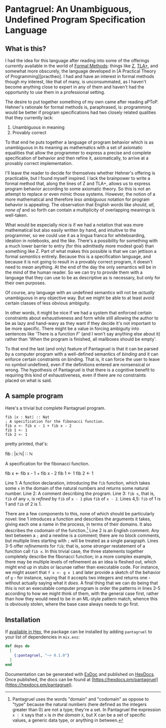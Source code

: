 # Pantagruel: An Unambiguous, Undefined Program Specification Language

## What is this?

I had the idea for this language after reading into some of the offerings currently available in the world of [Formal Methods][FM]: things like [Z], [TLA+], and somewhat more obscurely, the language developed in [A Practical Theory of Programming][practheo]. I had and have an interest in formal methods though my interest, like that of many, is unconsummated, as I haven't become anything close to expert in any of them and haven't had the opportunity to use them in a professional setting.

[FM]: https://users.ece.cmu.edu/~koopman/des_s99/formal_methods/
[Z]: https://staff.washington.edu/jon/z-book/index.html
[TLA+]: http://lamport.azurewebsites.net/tla/tla.html
[practho]: http://www.cs.toronto.edu/~hehner/aPToP/

The desire to put together something of my own came after reading aPToP. Hehner's rationale for formal methods is, paraphrased, is: programming would be better if program specifications had two closely related qualities that they currently lack:

1. Unambiguous in meaning
2. Provably correct

To that end he puts together a language of program behavior which is as unambiguous in its meaning as mathematics with a set of axiomatic equalities that allow the programmer to express a precise and complete specification of behavior and then refine it, axiomatically, to arrive at a provably correct implementation.

I'll leave the reader to decide for themselves whether Hehner's offering is practicable, but I found myself inspired. I lack the brainpower to write a formal method that, along the lines of Z and TLA+, allows us to express program behavior according to some axiomatic theory. So this is not an attempt to replace or even mimic those systems. However, the notion of a more mathematical and therefore *less ambiguous* notation for program behavior is appealing. The observation that English words like *should*, *all*, *none of* and so forth can contain a multiplicity of overlapping meanings is well-taken.

What would be especially nice is if we had a notation that was more mathematical but also easily written by hand, and intuitive to the programmer, so we could use it as a lingua franca for whiteboarding, ideation in notebooks, and the like. There's a possibility for something with a much lower barrier to entry (for this admittedly more modest goal) than something like Z. Part of what makes this possible is that we can jettison a formal *semantics* entirely. Because this is a specification language, and because it is not going to result in a provably correct program, it doesn't need to *mean* anything. At the end of the day the only semantics will be in the mind of the human reader. So we can try to provide them with a language that they can use to be as descriptive as is necessary, but only for their own purposes.

Of course, any language with an undefined semantics will not be *actually* unambiguous in any objective way. But we might be able to at least avoid certain classes of less obvious ambiguity.

In other words, it might be nice if we had a system that enforced certain constraints about exhaustiveness and form while still allowing the author to be as lazy and hand-wavy as they want if they decide it's not important to be more specific. There might be a value in forcing ambiguity into sentences like 'There is a function *F*' (and I won't say anything else about it) rather than 'When the program is finished, all mailboxes should be empty'.

To that end the last (and only) feature of Pantagruel is that it can be parsed by a computer program with a well-defined semantics of *binding* and it can enforce certain constraints on binding. That is, it can force the user to leave no symbol undefined, even if the definitions entered are nonsensical or wrong. The hypothesis of Pantagruel is that there is a cognitive benefit to requiring this kind of exhaustiveness, even if there are no constraints placed on what is said.

## A sample program

Here's a trivial but complete Pantagruel program.

```
fib |x : Nat| :: Nat
; A specification for the fibonacci function.
fib x <- fib x - 1 + fib x - 2
fib 1 <- 1
fib 2 <- 1
```

pretty printed, that's:

fib : |x:ℕ| ∷ ℕ

A specification for the fibonacci function.

fib x ← fib x - 1 + fib x - 2
fib 1 ← 1
fib 2 ← 1

Line 1: A function declaration, introducing the `fib` function, which takes some `x` in the domain of the natural numbers and returns some natural number.
Line 2: A comment describing the program.
Line 3: `fib x`, that is, `fib` of any `x`, is *refined* by `fib` of `x - 1` plus `fib` of `x - 2`.
Lines 4,5: `fib` of 1 is 1 and `fib` of 2 is 1.

There are a few components to this, none of which should be particularly novel: line 1 introduces a function and describes the arguments it takes, giving each one a name in the process, in terms of their domains. It also describes the codomain of the function.[^1] Line 2 is an English comment. Any text between a `;` and a newline is a comment; there are no block comments, but multiple lines starting with `;` will be treated as a single paragraph. Lines 3-5 offer *refinements* for `fib`; that is, some *stronger* restatement of a function call `fib x`. In this trivial case, the three statements together completely describe the fibonacci function; in a more complex example, there may be multiple levels of refinement as an idea is fleshed out, which might end up in stubs or lacunae rather than executable code. For instance, we might assert that `f x <- g x 1` and later provide a sketch of the behavior of `g` - for instance, saying that it accepts two integers and returns one - without actually saying what it *does*. A final thing that we can do being that this is not an executable computer program is order the patterns in lines 3-5 according to how we might think of them, with the general case first, rather than how they would need to be in an ML-style pattern match, whence this is obviously stolen, where the base case always needs to go first.

[^1]: Pantagruel uses the words "domain" and "codomain" as oppose to "type" because the natural numbers (here defined as the integers greater than 0) are not a type; they're a set. In Pantagruel the expression `x : X` says that `x` is *in the domain* `X`, but X can be a set of specific values, a generic data type, or anything in between.

## Installation

If [available in Hex](https://hex.pm/docs/publish), the package can be installed
by adding `pantagruel` to your list of dependencies in `mix.exs`:

```elixir
def deps do
  [
    {:pantagruel, "~> 0.1.0"}
  ]
end
```

Documentation can be generated with [ExDoc](https://github.com/elixir-lang/ex_doc)
and published on [HexDocs](https://hexdocs.pm). Once published, the docs can
be found at [https://hexdocs.pm/pantagruel](https://hexdocs.pm/pantagruel).

